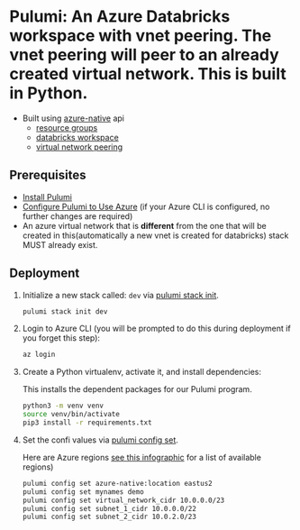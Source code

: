 # Pulumi:  An Azure Databricks workspace with vnet peering.  The vnet peering will peer to an already created virtual network. This is built in Python.
* Built using [azure-native](https://www.pulumi.com/docs/reference/pkg/azure-native/) api
    * [resource groups](https://www.pulumi.com/docs/reference/pkg/azure-native/resources/resourcegroup/)
    * [databricks workspace](https://www.pulumi.com/docs/reference/pkg/azure-native/databricks/workspace/)
    * [virtual network peering](https://www.pulumi.com/docs/reference/pkg/azure-native/databricks/vnetpeering/) 

## Prerequisites

* [Install Pulumi](https://www.pulumi.com/docs/get-started/install/)
* [Configure Pulumi to Use Azure](https://www.pulumi.com/docs/intro/cloud-providers/azure/setup/) (if your Azure CLI is configured, no further changes are required)
* An azure virtual network that is **different** from the one that will be created in this(automatically a new vnet is created for databricks) stack MUST already exist.

## Deployment

1. Initialize a new stack called: `dev` via [pulumi stack init](https://www.pulumi.com/docs/reference/cli/pulumi_stack_init/). 
    ```bash
    pulumi stack init dev
    ```

1. Login to Azure CLI (you will be prompted to do this during deployment if you forget this step):
    ```bash
    az login
    ```

1. Create a Python virtualenv, activate it, and install dependencies:

    This installs the dependent packages for our Pulumi program.

    ```bash
    python3 -m venv venv
    source venv/bin/activate
    pip3 install -r requirements.txt
    ```

1. Set the confi values via [pulumi config set](https://www.pulumi.com/docs/reference/cli/pulumi_config_set/).

   Here are Azure regions [see this infographic](https://azure.microsoft.com/en-us/global-infrastructure/regions/) for a list of available regions)
   
   ```bash
   pulumi config set azure-native:location eastus2
   pulumi config set mynames demo
   pulumi config set virtual_network_cidr 10.0.0.0/23
   pulumi config set subnet_1_cidr 10.0.0.0/22
   pulumi config set subnet_2_cidr 10.0.2.0/23
   ```

